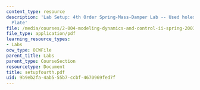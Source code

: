 ```yaml
---
content_type: resource
description: 'Lab Setup: 4th Order Spring-Mass-Damper Lab -- Used holes in the Optical
  Plate'
file: /media/courses/2-004-modeling-dynamics-and-control-ii-spring-2003/9b9eb2fa4ab555b7ccbf4670969fed7f_setupfourth.pdf
file_type: application/pdf
learning_resource_types:
- Labs
ocw_type: OCWFile
parent_title: Labs
parent_type: CourseSection
resourcetype: Document
title: setupfourth.pdf
uid: 9b9eb2fa-4ab5-55b7-ccbf-4670969fed7f
---
```

